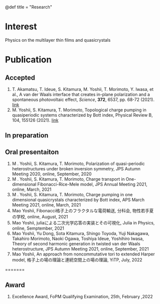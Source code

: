 @def title = "Research"


# Interest
Physics on the multilayer thin films and quasicrystals

# Publication

## Accepted
1. T. Akamatsu, T. Ideue, S. Kitamura, M. Yoshii, T. Morimoto, Y. Iwasa, et al., A van der Waals interface that creates in-plane polarization and a spontaneous photovoltaic effect, _Science_, __372__, 6537, pp. 68-72 (2021). [link](https://www.science.org/doi/abs/10.1126/science.aaz9146)
2. M. Yoshii, S. Kitamura, T. Morimoto, Topological charge pumping in quasiperiodic systems characterized by Bott index, Physical Review B, 104, 155126 (2021). [link](https://journals.aps.org/prb/abstract/10.1103/PhysRevB.104.155126)

## In preparation

## Oral presentaiton
1. M . Yoshii, S. Kitamura, T. Morimoto, Polarization of quasi-periodic heterostructures under broken inversion symmetry, JPS  Autumn Meeting 2020, online, September, 2020
2. M . Yoshii, S. Kitamura, T. Morimoto, Charge transport in One-dimensional Fibonacci-Rice-Mele model, JPS  Annual Meeting 2021, online, March, 2021
3. M . Yoshii, S. Kitamura, T. Morimoto, Charge pumping in one dimensional quasicrystals characterized by Bott index, APS March Meeting 2021, online, March, 2021
4. Mao Yoshii, Fibonacci格子上のフラクタルな電荷輸送, 分科会, 物性若手夏の学校, online, August, 2021
5. Mao Yoshii, juliaによる二次光学応答の実装とその可視化, Julia in Physics, online, Semptember, 2021
6. Mao Yoshii, Yu Dong, Sota Kitamura, Shingo Toyoda, Yuji Nakagawa, Takahiro Morimoto, Naoki Ogawa, Toshiya Ideue, Yoshihiro Iwasa, Theory of second harmonic generation in twisted van der Waals heterostructure, JPS  Autumn Meeting 2021, online, September, 2021
7. Mao Yoshii, An approach from noncommutative tori to extended Harper model, 格子上の場の理論と連続空間上の場の理論, YiTP, July, 2022


=======

## Award
1. Excellence Award, FoPM Qualifying Examination, 25th, February ,2022
